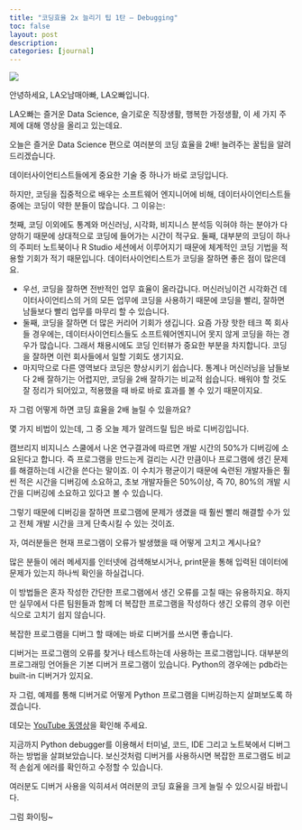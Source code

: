 ```yaml
---
title: "코딩효율 2x 늘리기 팁 1탄 – Debugging"
toc: false
layout: post
description:
categories: [journal]
---
```


[![](https://img.youtube.com/vi/lGrQJvDRxRw/0.jpg)](https://youtu.be/lGrQJvDRxRw)

안녕하세요, LA오남매아빠, LA오빠입니다.

LA오빠는 즐거운 Data Science, 슬기로운 직장생활, 행복한 가정생활, 이 세 가지 주제에 대해 영상을 올리고 있는데요.

오늘은 즐거운 Data Science 편으로 여러분의 코딩 효율을 2배! 늘려주는 꿀팁을 알려드리겠습니다.

데이터사이언티스트들에게 중요한 기술 중 하나가 바로 코딩입니다.

하지만, 코딩을 집중적으로 배우는 소프트웨어 엔지니어에 비해, 데이터사이언티스트들 중에는 코딩이 약한 분들이 많습니다. 그 이유는:

첫째, 코딩 이외에도 통계와 머신러닝, 시각화, 비지니스 분석등 익혀야 하는 분야가 다양하기 때문에 상대적으로 코딩에 들어가는 시간이 적구요.
둘째, 대부분의 코딩이 하나의 주피터 노트북이나 R Studio 세션에서 이루어지기 때문에 체계적인 코딩 기법을 적용할 기회가 적기 때문입니다.
데이터사이언티스트가 코딩을 잘하면 좋은 점이 많은데요.

* 우선, 코딩을 잘하면 전반적인 업무 효율이 올라갑니다. 머신러닝이건 시각화건 데이터사이언티스의 거의 모든 업무에 코딩을 사용하기 때문에 코딩을 빨리, 잘하면 남들보다 빨리 업무를 마무리 할 수 있습니다.
* 둘째, 코딩을 잘하면 더 많은 커리어 기회가 생깁니다. 요즘 가장 핫한 테크 쪽 회사들 경우에는, 데이터사이언티스들도 소프트웨어엔지니어 못지 않게 코딩을 하는 경우가 많습니다. 그래서 채용시에도 코딩 인터뷰가 중요한 부분을 차지합니다. 코딩을 잘하면 이런 회사들에서 일할 기회도 생기지요.
* 마지막으로 다른 영역보다 코딩은 향상시키기 쉽습니다. 통계나 머신러닝을 남들보다 2배 잘하기는 어렵지만, 코딩을 2배 잘하기는 비교적 쉽습니다. 배워야 할 것도 잘 정리가 되어있고, 적용했을 때 바로 바로 효과를 볼 수 있기 때문이지요.

자 그럼 어떻게 하면 코딩 효율을 2배 늘릴 수 있을까요?

몇 가지 비법이 있는데, 그 중 오늘 제가 알려드릴 팁은 바로 디버깅입니다.

캠브리지 비지니스 스쿨에서 나온 연구결과에 따르면 개발 시간의 50%가 디버깅에 소요된다고 합니다. 즉 프로그램을 만드는게 걸리는 시간 만큼이나 프로그램에 생긴 문제를 해결하는데 시간을 쓴다는 말이죠. 이 수치가 평균이기 때문에 숙련된 개발자들은 훨씬 적은 시간을 디버깅에 소요하고, 초보 개발자들은 50%이상, 즉 70, 80%의 개발 시간을 디버깅에 소요하고 있다고 볼 수 있습니다.

그렇기 때문에 디버깅을 잘하면 프로그램에 문제가 생겼을 때 훨씬 빨리 해결할 수가 있고 전체 개발 시간을 크게 단축시킬 수 있는 것이죠.

자, 여러분들은 현재 프로그램이 오류가 발생했을 때 어떻게 고치고 계시나요?

많은 분들이 에러 메세지를 인터넷에 검색해보시거나, print문을 통해 입력된 데이터에 문제가 있는지 하나씩 확인을 하실겁니다.

이 방법들은 혼자 작성한 간단한 프로그램에서 생긴 오류를 고칠 때는 유용하지요. 하지만 실무에서 다른 팀원들과 함께 더 복잡한 프로그램을 작성하다 생긴 오류의 경우 이런 식으로 고치기 쉽지 않습니다.

복잡한 프로그램을 디버그 할 때에는 바로 디버거를 쓰시면 좋습니다.

디버거는 프로그램의 오류를 찾거나 테스트하는데 사용하는 프로그램입니다. 대부분의 프로그래밍 언어들은 기본 디버거 프로그램이 있습니다. Python의 경우에는 pdb라는 built-in 디버거가 있지요.

자 그럼, 예제를 통해 디버거로 어떻게 Python 프로그램을 디버깅하는지 살펴보도록 하겠습니다.

데모는 [YouTube 동영상](https://youtu.be/lGrQJvDRxRw)을 확인해 주세요.

지금까지 Python debugger를 이용해서 터미널, 코드, IDE 그리고 노트북에서 디버그 하는 방법을 살펴보았습니다. 보신것처럼 디버거를 사용하시면 복잡한 프로그램도 비교적 손쉽게 에러를 확인하고 수정할 수 있습니다.

여러분도 디버거 사용을 익히셔서 여러분의 코딩 효율을 크게 늘릴 수 있으시길 바랍니다.

그럼 화이팅~